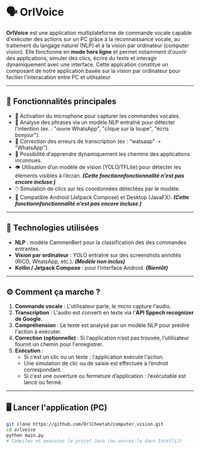 # 🗣️ OrlVoice

**OrlVoice** est une application multiplateforme de commande vocale capable d'exécuter des actions sur un PC grâce à la reconnaissance vocale, au traitement du langage naturel (NLP) et à la vision par ordinateur (computer vision). Elle fonctionne en **mode hors ligne** et permet notamment d'ouvrir des applications, simuler des clics, écrire du texte et interagir dynamiquement avec une interface.
Cette applcation constitue un composant de notre application basée sur la vision par ordinateur pour facilier l'interacation entre PC et utilisateur

---

## 🚀 Fonctionnalités principales

- 🎤 Activation du microphone pour capturer les commandes vocales.
- 🧠 Analyse des phrases via un modèle NLP entraîné pour détecter l’intention (ex. : "ouvre WhatsApp", "clique sur la loupe", "écris bonjour").
- 🧭 Correction des erreurs de transcription (ex : "watsaap" ➝ "WhatsApp").
- 🧾 Possibilité d'apprendre dynamiquement les chemins des applications inconnues.
- 👁️ Utilisation d’un modèle de vision (YOLO/TFLite) pour détecter les éléments visibles à l’écran. ***(Cette fonctionnfonctionnalité n'est pas encore incluse )***
- 🖱️ Simulation de clics sur les coordonnées détectées par le modèle.
- 📱 Compatible Android (Jetpack Compose) et Desktop (JavaFX). ***(Cette fonctionnfonctionnalité n'est pas encore incluse )***

---

## 🧰 Technologies utilisées

- **NLP** : modèle CammenBert pour la classification des des commandes entrantes.
- **Vision par ordinateur** : YOLO entraîné sur des screenshots annotés (RICO, WhatsApp, etc.). ***(Modèle non inclus)***
- **Kotlin / Jetpack Compose** : pour l’interface Android. ***(Bientôt)***

---

## ⚙️ Comment ça marche ?

1. **Commande vocale** : L'utilisateur parle, le micro capture l'audio.
2. **Transcription** : L'audio est converti en texte via l'**API Sppech recognizer de Google**.
3. **Compréhension** : Le texte est analysé par un modèle NLP pour prédire l'action à exécuter.
4. **Correction (optionnelle)** : Si l'application n’est pas trouvée, l’utilisateur fournit un chemin pour l'enregistrer.
5. **Exécution** :
   - Si c’est un clic ou un texte : l'application exécute l'action.
   - Une simulation de clic ou de saisie est effectuée à l’endroit correspondant.
   - Si c’est une ouverture ou fermeture d’application : l’exécutable est lancé ou fermé.
   
---

## 🖥️ Lancer l'application (PC)

```bash
git clone https://github.com/OrlCheetah/computer_vision.git
cd orlvoice
python main.py
# Compilez et exécutez le projet Java (ou ouvrez-le dans IntelliJ)
